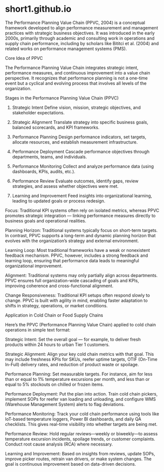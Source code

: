 # short1.github.io
The Performance Planning Value Chain (PPVC, 2004) is a conceptual framework developed to align performance measurement and management practices with strategic business objectives. It was introduced in the early 2000s, primarily through academic and consulting work in operations and supply chain performance, including by scholars like Bititci et al. (2004) and related works on performance management systems (PMS).

Core Idea of PPVC

The Performance Planning Value Chain integrates strategic intent, performance measures, and continuous improvement into a value chain perspective. It recognizes that performance planning is not a one-time event but a cyclical and evolving process that involves all levels of the organization.

Stages in the Performance Planning Value Chain (PPVC)

1. Strategic Intent	Define vision, mission, strategic objectives, and stakeholder expectations.

2. Strategic Alignment	Translate strategy into specific business goals, balanced scorecards, and KPI frameworks.

3. Performance Planning	Design performance indicators, set targets, allocate resources, and establish measurement infrastructure.

4. Performance Deployment	Cascade performance objectives through departments, teams, and individuals.

5. Performance Monitoring	Collect and analyze performance data (using dashboards, KPIs, audits, etc.).

6. Performance Review	Evaluate outcomes, identify gaps, review strategies, and assess whether objectives were met.

7. Learning and Improvement	Feed insights into organizational learning, leading to updated goals or process redesign.

Focus:
Traditional KPI systems often rely on isolated metrics, whereas PPVC promotes strategic integration — linking performance measures directly to business goals and operational realities.

Planning Horizon:
Traditional systems typically focus on short-term targets. In contrast, PPVC supports a long-term and dynamic planning horizon that evolves with the organization’s strategy and external environment.

Learning Loop:
Most traditional frameworks have a weak or nonexistent feedback mechanism. PPVC, however, includes a strong feedback and learning loop, ensuring that performance data leads to meaningful organizational improvement.

Alignment:
Traditional systems may only partially align across departments. PPVC ensures full organization-wide cascading of goals and KPIs, improving coherence and cross-functional alignment.

Change Responsiveness:
Traditional KPI setups often respond slowly to change. PPVC is built with agility in mind, enabling faster adaptation to shifts in strategy, operations, or market conditions.

Application in Cold Chain or Food Supply Chains 

Here’s the PPVC (Performance Planning Value Chain) applied to cold chain operations in simple text format:

Strategic Intent:
Set the overall goal — for example, to deliver fresh products within 24 hours to urban Tier 1 customers.

Strategic Alignment:
Align your key cold chain metrics with that goal. This may include freshness KPIs for SKUs, reefer uptime targets, OTIF (On-Time In-Full) delivery rates, and reduction of product waste or spoilage.

Performance Planning:
Set measurable targets. For instance, aim for less than or equal to 1% temperature excursions per month, and less than or equal to 5% stockouts on chilled or frozen items.

Performance Deployment:
Put the plan into action. Train cold chain pickers, implement SOPs for reefer van loading and unloading, and configure WMS (Warehouse Management System) alerts to flag deviations.

Performance Monitoring:
Track your cold chain performance using tools like IoT-based temperature loggers, Power BI dashboards, and daily QA checklists. This gives real-time visibility into whether targets are being met.

Performance Review:
Hold regular reviews—weekly or biweekly—to assess temperature excursion incidents, spoilage trends, or customer complaints. Conduct root cause analysis (RCA) where necessary.

Learning and Improvement:
Based on insights from reviews, update SOPs, improve picker routes, retrain van drivers, or make system changes. The goal is continuous improvement based on data-driven decisions.
